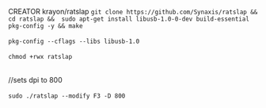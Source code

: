 CREATOR krayon/ratslap
```git clone https://github.com/Synaxis/ratslap && cd ratslap &&  sudo apt-get install libusb-1.0-0-dev build-essential pkg-config -y && make```<br><br>
```pkg-config --cflags --libs libusb-1.0```<br><br>
```chmod +rwx ratslap```<br><br>

//sets dpi to 800<br><br>
```sudo ./ratslap --modify F3 -D 800```
